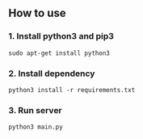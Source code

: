 
## How to use

### 1. Install python3 and pip3
```
sudo apt-get install python3

```
### 2. Install dependency
```
python3 install -r requirements.txt
```
### 3. Run server
```
python3 main.py
```
